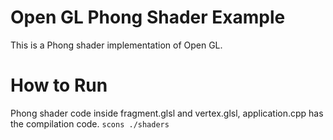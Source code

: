 # Open GL Phong Shader Example
This is a Phong shader implementation of Open GL.
# How to Run
Phong shader code inside fragment.glsl and vertex.glsl, application.cpp has the compilation code.
`
scons
./shaders
`
